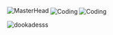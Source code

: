 ![MasterHead](https://media.discordapp.net/attachments/970211181958660127/1011036584436564009/git_banner.png?width=1331&height=393)
<img align="center" alt="Coding" src="https://media.discordapp.net/attachments/970211181958660127/1011044883408105594/Untitled2.png?width=1331&height=393">
<img align="center" alt="Coding" src="https://media.discordapp.net/attachments/970211181958660127/1011048424726069278/Untitled4.png?width=1331&height=393">

<p align="left"> <img src="https://komarev.com/ghpvc/?username=dookadesss&label=Profile%20views&color=0e75b6&style=flat" alt="dookadesss" /> </p>






